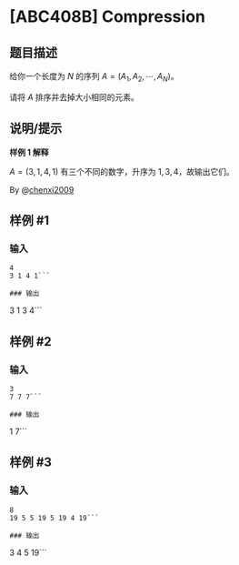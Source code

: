# [ABC408B] Compression

## 题目描述

给你一个长度为 $N$ 的序列 $A=(A_1,A_2,\cdots,A_N)$。

请将 $A$ 排序并去掉大小相同的元素。

## 说明/提示

**样例 1 解释**

$A=(3,1,4,1)$ 有三个不同的数字，升序为 $1,3,4$，故输出它们。

By @[chenxi2009](/user/1020063)

## 样例 #1

### 输入

```
4
3 1 4 1```

### 输出

```
3
1 3 4```

## 样例 #2

### 输入

```
3
7 7 7```

### 输出

```
1
7```

## 样例 #3

### 输入

```
8
19 5 5 19 5 19 4 19```

### 输出

```
3
4 5 19```

